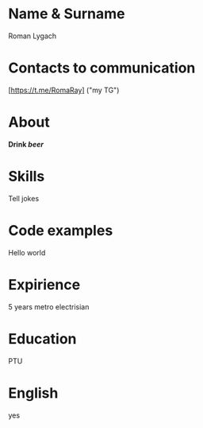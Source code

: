 # Name & Surname
Roman Lygach
# Contacts to communication
[https://t.me/RomaRay] ("my TG")
# About
**Drink _beer_**
# Skills
Tell jokes
# Code examples
Hello world
# Expirience
5 years metro electrisian
# Education
PTU
# English
yes